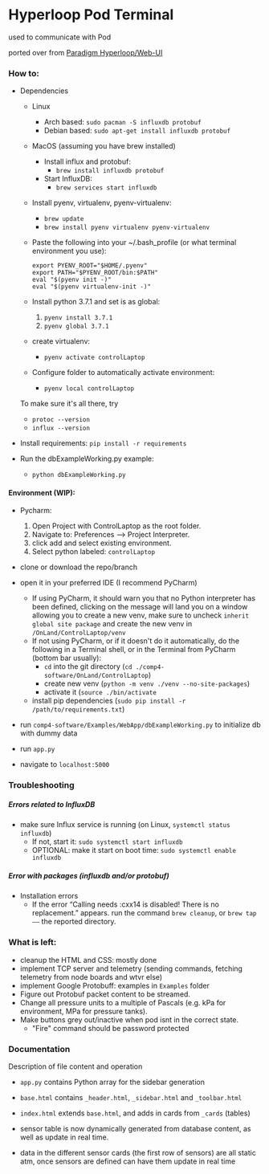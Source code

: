 # Hyperloop Pod Terminal 

used to communicate with Pod

ported over from [Paradigm Hyperloop/Web-UI](https://github.com/ParadigmHyperloop/web-UI)

### How to:
- Dependencies
    - Linux
        -  Arch based: `sudo pacman -S influxdb protobuf`
        - Debian based: `sudo apt-get install influxdb protobuf`
    - MacOS (assuming you have brew installed)
        - Install influx and protobuf: 
            - `brew install influxdb protobuf`
        - Start InfluxDB: 
            - `brew services start influxdb`
            
    - Install pyenv, virtualenv, pyenv-virtualenv: 
        - `brew update`
        - `brew install pyenv virtualenv pyenv-virtualenv`

    - Paste the following into your ~/.bash_profile (or what terminal environment you use):
        ```
        export PYENV_ROOT="$HOME/.pyenv"
        export PATH="$PYENV_ROOT/bin:$PATH"
        eval "$(pyenv init -)"
        eval "$(pyenv virtualenv-init -)"
        ```
    - Install python 3.7.1 and set is as global: 
        1) `pyenv install 3.7.1`
        2) `pyenv global 3.7.1`
    - create virtualenv: 
        - `pyenv activate controlLaptop`
    - Configure folder to automatically activate environment:
        - `pyenv local controlLaptop`
    
    To make sure it's all there, try
    -  `protoc --version`
    -  `influx --version`

- Install requirements:
    `pip install -r requirements`

- Run the dbExampleWorking.py example: 
    - `python dbExampleWorking.py`


#### Environment (WIP):
- Pycharm: 
    1) Open Project with ControlLaptop as the root folder.
    2) Navigate to: Preferences --> Project Interpreter.
    3) click add and select existing environment.
    4) Select python labeled: `controlLaptop`

- clone or download the repo/branch
- open it in your preferred IDE (I recommend PyCharm)
    - If using PyCharm, it should warn you that no Python interpreter has been defined, clicking on the message will 
    land you on a window allowing you to create a new venv, make sure to uncheck `inherit global site package` and 
    create the new venv in `/OnLand/ControlLaptop/venv`
    - If not using PyCharm, or if it doesn't do it automatically, do the following in a Terminal shell, or in the Terminal
    from PyCharm (bottom bar usually): 
        - `cd` into the git directory (`cd ./comp4-software/OnLand/ControlLaptop`)
        - create new venv (`python -m venv ./venv --no-site-packages`) 
        - activate it (`source ./bin/activate`
    - install pip dependencies (`sudo pip install -r /path/to/requirements.txt`)
- run `comp4-software/Examples/WebApp/dbExampleWorking.py` to initialize db with dummy data
- run `app.py`
- navigate to `localhost:5000`


### Troubleshooting
##### Errors related to InfluxDB
- make sure Influx service is running (on Linux, `systemctl status influxdb`)
    - If not, start it: `sudo systemctl start influxdb`
    - OPTIONAL: make it start on boot time: `sudo systemctl enable influxdb`

##### Error with packages (influxdb and/or protobuf)
- Installation errors
    - If the error “Calling needs :cxx14 is disabled! There is no replacement.” appears. 
    run the command `brew cleanup`, or `brew tap ——` the reported directory.

### What is left:
- cleanup the HTML and CSS: mostly done
- implement TCP server and telemetry (sending commands, fetching telemetry from node boards and wtvr else)
- implement Google Protobuff: examples in `Examples` folder
- Figure out Protobuf packet content to be streamed.
- Change all pressure units to a multiple of Pascals (e.g. kPa for environment, MPa for pressure tanks).
- Make buttons grey out/inactive when pod isnt in the correct state.
    - "Fire" command should be password protected

### Documentation
Description of file content and operation

- `app.py` contains Python array for the sidebar generation
- `base.html` contains `_header.html`, `_sidebar.html` and `_toolbar.html`
- `index.html` extends `base.html`, and adds in cards from `_cards` (tables)
- sensor table is now dynamically generated from database content, as well as update in real time.

- data in the different sensor cards (the first row of sensors) are all static atm, once sensors are defined can have them
update in real time
